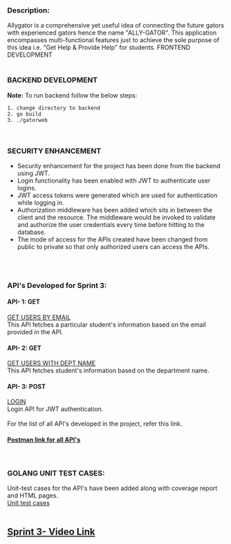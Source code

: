 ### Description:
Allygator is a comprehensive yet useful idea of connecting the future gators with experienced gators hence the name "ALLY-GATOR". This application encompasses multi-functional features just to achieve the sole purpose of this idea i.e. "Get Help & Provide Help" for students.
FRONTEND DEVELOPMENT</br></br>

### BACKEND DEVELOPMENT <br />
<b>Note:</b> To run backend follow the below steps:<br/>
```
1. change directory to backend 
2. go build 
3. ./gatorweb 
```
<br />


### SECURITY ENHANCEMENT</br>
- Security enhancement for the project has been done from the backend using JWT.
- Login functionality has been enabled with JWT to authenticate user logins.
- JWT access tokens were generated which are used for authentication while logging in.
- Authorization middleware has been added which sits in between the client and the resource. The middleware would be invoked to validate and authorize the user credentials every time before hitting to the database.
- The mode of access for the APIs created have been changed from public to private so that only authorized users can access the APIs.
</br>
</br>

### API's Developed for Sprint 3: </br>
#### API- 1: GET</br>
[GET USERS BY EMAIL](https://documenter.getpostman.com/view/19334583/UVeGqkYL#265db6f0-6c81-4460-92ff-fa019c58e34b)</br>
This API fetches a particular student's information based on the email provided in the API.</br>       
#### API- 2: GET</br>
[GET USERS WITH DEPT NAME](https://documenter.getpostman.com/view/19334583/UVeGqkYL#b8645d2c-2e54-4a1c-8e3a-2fb749554a77) </br>
This API fetches student's information based on the department name. </br>
#### API- 3: POST</br>
[LOGIN](https://documenter.getpostman.com/view/19334583/UVeGqkYL#c0997aba-7528-49ca-aba2-d48a75ff2fc7) </br>
Login API for JWT authentication. </br>
</br>
For the list of all API's developed in the project, refer this link.
#### [Postman link for all API's](https://documenter.getpostman.com/view/19334583/UVeGqkYL#intro)</br>
</br>

### GOLANG UNIT TEST CASES: </br>
Unit-test cases for the API's have been added along with coverage report and HTML pages.</br>
[Unit test cases](https://github.com/kovurusaisachin/AllyGator/tree/main/Backend/coverage-report) </br>
</br>
## [Sprint 3- Video Link]()
